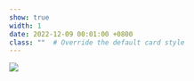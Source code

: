 ```yaml
---
show: true
width: 1
date: 2022-12-09 00:01:00 +0800
class: ""  # Override the default card style
---
```

<div>
<img src="{{ 'assets/logo/logo_LMU.png' | relative_url }}" class="img-fluid" >
</div>

